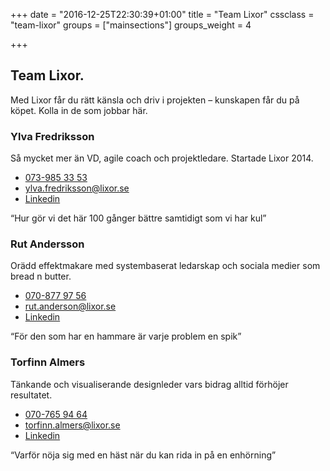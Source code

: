 +++
date = "2016-12-25T22:30:39+01:00"
title = "Team Lixor"
cssclass = "team-lixor"
groups = ["mainsections"]
groups_weight = 4

+++

## Team Lixor.
Med Lixor får du rätt känsla och driv i projekten – kunskapen får du på köpet.
Kolla in de som jobbar här.
<!--more-->

### Ylva Fredriksson
Så mycket mer än VD, agile coach och projektledare. Startade Lixor 2014.

* [073-985 33 53](tel:+46739853353)
* [ylva.fredriksson@lixor.se](mailto:ylva.fredriksson@lixor.se)
* [Linkedin](https://se.linkedin.com/in/ylvafredriksson)

“Hur gör vi det här 100 gånger bättre samtidigt som vi har kul”

### Rut Andersson
Orädd effektmakare med systembaserat ledarskap och sociala medier som bread n butter.

* [070-877 97 56](tel:+46708779756)
* [rut.anderson@lixor.se](mailto:rut.anderson@lixor.se)
* [Linkedin](https://se.linkedin.com/in/rutanderson)

“För den som har en hammare är varje problem en spik”

### Torfinn Almers
Tänkande och visualiserande designleder vars bidrag alltid förhöjer resultatet.

* [070-765 94 64](tel:+46707659464)
* [torfinn.almers@lixor.se](mailto:torfinn.almers@lixor.se)
* [Linkedin](https://se.linkedin.com/in/torfinn)

“Varför nöja sig med en häst när du kan rida in på en enhörning”
